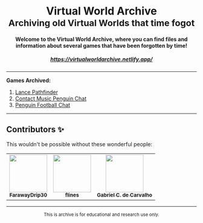<div align="center">
	<h1>Virtual World Archive
		<br/>
			<sub>Archiving old Virtual Worlds that time fogot</sub>
	</h1>
		<h4>Welcome to the Virtual World Archive, where you can find files and information about several games that have been forgotten by time!</h4>
		<a href="https://virtualworldarchive.netlify.app/"><h5>https://virtualworldarchive.netlify.app/</h5></a>
</div>

---

**Games Archived:**
 1. [Lance Pathfinder](https://github.com/FarawayDrip30/Virtual-World-Archive/tree/main/Lance%20Pathfinder "Lance Pathfinder")
 2. [Contact Music Penguin Chat](https://github.com/FarawayDrip30/Virtual-World-Archive/tree/main/Contact%20Music%20Penguin%20Chat "Contact Music Penguin Chat")
 3. [Penguin Football Chat](https://github.com/FarawayDrip30/Virtual-World-Archive/tree/main/Penguin%20Football%20Chat "Penguin Football Chat")

---

## Contributors ✨
This wouldn't be possible without these wonderful people:

<table>
	<tr>
		<td align="center">
			<a href="https://farawaydrip30.github.io/">
				<img src="https://avatars.githubusercontent.com/u/66689307" width="100px;" alt=""/>
				<br>
				<sub>
					<b>FarawayDrip30</b>
				</sub>
			</a>
		</td>
		<td align="center">
			<a href="https://github.com/flines-hedgehog">
				<img src="https://avatars.githubusercontent.com/u/37344174" width="100px;" alt=""/>
				<br>
				<sub>
					<b>flines</b>
				</sub>
			</a>
		</td>
		<td align="center">
			<a href="https://github.com/Gabriel-Ciriaco">
				<img src="https://avatars.githubusercontent.com/u/66225865" width="100px;" alt=""/>
				<br>
				<sub>
					<b>Gabriel C. de Carvalho</b>
				</sub>
		</td>
	</tr>
</table>

---

<div align="center">
	<sub>
	This is archive is for educational and research use only.
	</sub>
</div>
